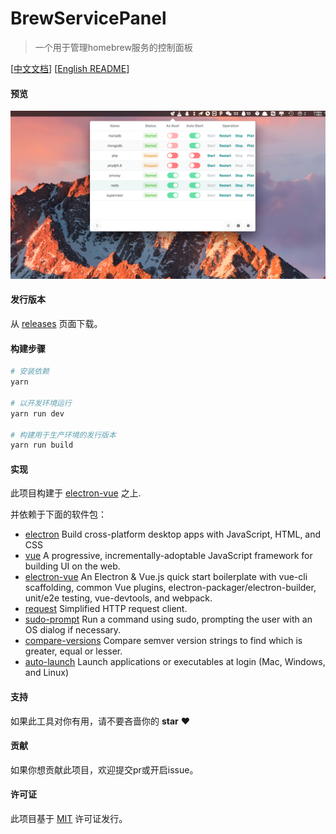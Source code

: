# BrewServicePanel

> 一个用于管理homebrew服务的控制面板

[[中文文档](README_CN.md)] [[English README](README.md)]

#### 预览
![preview](previews/preview.png)

#### 发行版本
从 [releases](https://github.com/xiaozhuai/brew_service_panel/releases) 页面下载。

#### 构建步骤
``` bash
# 安装依赖
yarn

# 以开发环境运行
yarn run dev

# 构建用于生产环境的发行版本
yarn run build
```

#### 实现
此项目构建于 [electron-vue](https://github.com/SimulatedGREG/electron-vue) 之上.

并依赖于下面的软件包：
- [electron](https://github.com/electron/electron) Build cross-platform desktop apps with JavaScript, HTML, and CSS
- [vue](https://github.com/vuejs/vue) A progressive, incrementally-adoptable JavaScript framework for building UI on the web.
- [electron-vue](https://github.com/SimulatedGREG/electron-vue) An Electron & Vue.js quick start boilerplate with vue-cli scaffolding, common Vue plugins, electron-packager/electron-builder, unit/e2e testing, vue-devtools, and webpack.
- [request](https://github.com/request/request) Simplified HTTP request client.
- [sudo-prompt](https://github.com/jorangreef/sudo-prompt) Run a command using sudo, prompting the user with an OS dialog if necessary.
- [compare-versions](https://github.com/omichelsen/compare-versions) Compare semver version strings to find which is greater, equal or lesser.
- [auto-launch](https://github.com/Teamwork/node-auto-launch) Launch applications or executables at login (Mac, Windows, and Linux)

#### 支持
如果此工具对你有用，请不要吝啬你的 **star** ❤️

#### 贡献
如果你想贡献此项目，欢迎提交pr或开启issue。

#### 许可证
此项目基于 [MIT](LICENSE) 许可证发行。
